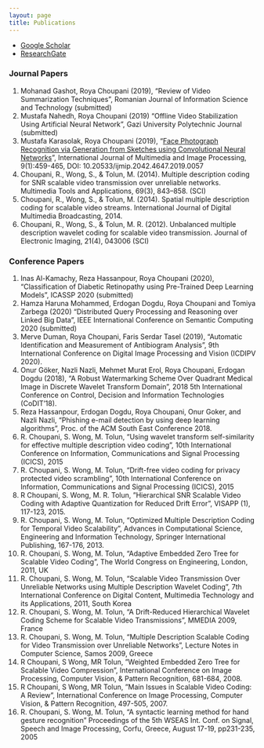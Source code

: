 ```yaml
---
layout: page
title: Publications
---
```


- <a href="https://scholar.google.com/citations?user=howN9EkAAAAJ&hl=en&oi=ao"  target="_blank">Google Scholar</a>
- <a href="https://www.researchgate.net/profile/Roya_Choupani" target="_blank">ResearchGate</a>

### Journal Papers

1.	Mohanad Gashot, Roya Choupani (2019), “Review of Video Summarization Techniques”, Romanian Journal of Information Science and Technology (submitted)
2.	Mustafa Nahedh, Roya Choupani (2019) “Offline Video Stabilization Using Artificial Neural Network”, Gazi University Polytechnic Journal (submitted)
3.	Mustafa Karasolak, Roya Choupani (2019), “[Face Photograph Recognition via Generation from Sketches using Convolutional Neural Networks](https://infonomics-society.org/wp-content/uploads/Face-Photograph-Recognition-via-Generation-from-Sketches.pdf)”, International Journal of Multimedia and Image Processing, 9(1):459-465, DOI: 10.20533/ijmip.2042.4647.2019.0057
4.	Choupani, R., Wong, S., & Tolun, M. (2014). Multiple description coding for SNR scalable video transmission over unreliable networks. Multimedia Tools and Applications, 69(3), 843–858. (SCI)
5.	Choupani, R., Wong, S., & Tolun, M. (2014). Spatial multiple description coding for scalable video streams. International Journal of Digital Multimedia Broadcasting, 2014.
6.	Choupani, R., Wong, S., & Tolun, M. R. (2012). Unbalanced multiple description wavelet coding for scalable video transmission. Journal of Electronic Imaging, 21(4), 043006 (SCI)

### Conference Papers
1.	Inas Al-Kamachy, Reza Hassanpour, Roya Choupani (2020), “Classification of Diabetic Retinopathy using Pre-Trained Deep Learning Models”, ICASSP 2020 (submitted)
2.	Hamza Haruna Mohammed, Erdogan Dogdu, Roya Choupani and Tomiya Zarbega (2020) “Distributed Query Processing and Reasoning over Linked Big Data”, IEEE International Conference on Semantic Computing 2020 (submitted)
3.	Merve Duman, Roya Choupani, Faris Serdar Tasel (2019), “Automatic Identification and Measurement of Antibiogram Analysis”, 9th International Conference on Digital Image Processing and Vision (ICDIPV 2020).
4.	Onur Göker, Nazli Nazli, Mehmet Murat Erol, Roya Choupani, Erdogan Dogdu (2018), “A Robust Watermarking Scheme Over Quadrant Medical Image in Discrete Wavelet Transform Domain”, 2018 5th International Conference on Control, Decision and Information Technologies (CoDIT’18).
5.	Reza Hassanpour, Erdogan Dogdu, Roya Choupani, Onur Goker, and Nazli Nazli, “Phishing e-mail detection by using deep learning algorithms”, Proc. of the ACM South East Conference 2018.
6.	R. Choupani, S. Wong, M. Tolun, “Using wavelet transform self-similarity for effective multiple description video coding”, 10th International Conference on Information, Communications and Signal Processing (ICICS), 2015
7.	R. Choupani, S. Wong, M. Tolun, “Drift-free video coding for privacy protected video scrambling”, 10th International Conference on Information, Communications and Signal Processing (ICICS), 2015
8.	R Choupani, S. Wong, M. R. Tolun, ”Hierarchical SNR Scalable Video Coding with Adaptive Quantization for Reduced Drift Error”, VISAPP (1), 117-123, 2015.
9.	R. Choupani, S. Wong, M. Tolun, “Optimized Multiple Description Coding for Temporal Video Scalability”, Advances in Computational Science, Engineering and Information Technology, Springer International Publishing, 167-176, 2013.
10.	R. Choupani, S. Wong, M. Tolun, “Adaptive Embedded Zero Tree for Scalable Video Coding”, The World Congress on Engineering, London, 2011, UK
11.	R. Choupani, S. Wong, M. Tolun, “Scalable Video Transmission Over Unreliable Networks using Multiple Description Wavelet Coding”, 7th International Conference on Digital Content, Multimedia Technology and its Applications, 2011, South Korea
12.	R. Choupani, S. Wong, M. Tolun, “A Drift-Reduced Hierarchical Wavelet Coding Scheme for Scalable Video Transmissions”, MMEDIA 2009, France
13.	R. Choupani, S. Wong, M. Tolun, “Multiple Description Scalable Coding for Video Transmission over Unreliable Networks”, Lecture Notes in Computer Science, Samos 2009, Greece
14.	R Choupani, S Wong, MR Tolun, ”Weighted Embedded Zero Tree for Scalable Video Compression”, International Conference on Image Processing, Computer Vision, & Pattern Recognition, 681-684, 2008.
15.	R Choupani, S Wong, MR Tolun, ”Main Issues in Scalable Video Coding: A Review”, International Conference on Image Processing, Computer Vision, & Pattern Recognition, 497-505, 2007.
16.	R. Choupani, S. Wong, M. Tolun, “A syntactic learning method for hand gesture recognition” Proceedings of the 5th WSEAS Int. Conf. on Signal, Speech and Image Processing, Corfu, Greece, August 17-19,  pp231-235, 2005

